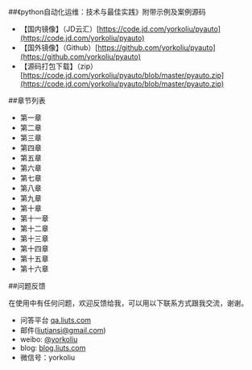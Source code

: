 
##《python自动化运维：技术与最佳实践》附带示例及案例源码

- 【国内镜像】（JD云汇）[https://code.jd.com/yorkoliu/pyauto](https://code.jd.com/yorkoliu/pyauto)
- 【国外镜像】（Github）[https://github.com/yorkoliu/pyauto](https://github.com/yorkoliu/pyauto)
- 【源码打包下载】（zip）[https://code.jd.com/yorkoliu/pyauto/blob/master/pyauto.zip](https://code.jd.com/yorkoliu/pyauto/blob/master/pyauto.zip)

##章节列表
* 第一章
* 第二章
* 第三章
* 第四章
* 第五章
* 第六章
* 第七章
* 第八章
* 第九章
* 第十章
* 第十一章
* 第十二章
* 第十三章
* 第十四章
* 第十五章
* 第十六章

##问题反馈

在使用中有任何问题，欢迎反馈给我，可以用以下联系方式跟我交流，谢谢。

* 问答平台 [qa.liuts.com](http://qa.liuts.com)
* 邮件(liutiansi@gmail.com)
* weibo: [@yorkoliu](http://weibo.com/u/1775431677)
* blog: [blog.liuts.com](http://blog.liuts.com)
* 微信号：yorkoliu